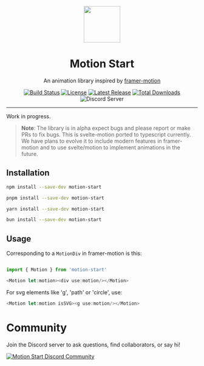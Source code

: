 <p align="center">
 <img align="center" src="https://cdn.discordapp.com/attachments/1288125624317382677/1288132876793020448/icon.png?ex=6705363a&is=6703e4ba&hm=a9dd121a4b4cac11a7ae3f206e5f5f2728f75a897ea3b5e5180fa4b94aa0e655&" height="96" />
 <h1 align="center">
  Motion Start
 </h1>
</p>

<div align="center">

An animation library inspired by [framer-motion](https://www.framer.com/motion/)

[![Build Status](https://img.shields.io/github/actions/workflow/status/JonathonRP/motion-start/main.yaml)](https://github.com/JonathonRP/motion-start/actions)
[![License](https://img.shields.io/npm/l/motion-start.svg?color=blue)](https://github.com/JonathonRP/motion-start/blob/main/LICENSE.md)
[![Latest Release](https://img.shields.io/npm/v/motion-start.svg)](https://github.com/JonathonRP/motion-start/releases)
[![Total Downloads](https://img.shields.io/npm/dt/motion-start.svg)](https://www.npmjs.com/package/motion-start)
![Discord Server](https://img.shields.io/discord/1288125623570530334?logo=discord&logoColor=white&label=community&labelColor=5865F2")
</div>

---

Work in progress.

> **Note**: The library is  in alpha expect bugs and please report or make PRs to fix bugs. This is svelte-motion ported to typescript currently. We have plans to evolve it to include modern features in framer-motion and to use svelte/motion to implement animations in the future.

## Installation

```sh
npm install --save-dev motion-start
```

```sh
pnpm install --save-dev motion-start
```

```sh
yarn install --save-dev motion-start
```

```sh
bun install --save-dev motion-start
```

## Usage

Corresponding to a `MotionDiv` in framer-motion is this:

```javascript

import { Motion } from 'motion-start'

<Motion let:motion><div use:motion/></Motion>
```
For svg elements like 'g', 'path' or 'circle', use:

```javascript
<Motion let:motion isSVG><g use:motion/></Motion>
```


# Community
Join the Discord server to ask questions, find collaborators, or say hi!

<a href="https://discord.gg/bTa32kj9T3" alt="Motion Start">
<picture>
  <source media="(prefers-color-scheme: dark)" srcset="https://invidget.switchblade.xyz/bTa32kj9T3">
  <img alt="Motion Start Discord Community" src="https://invidget.switchblade.xyz/bTa32kj9T3?theme=light">
</picture>
</a>
